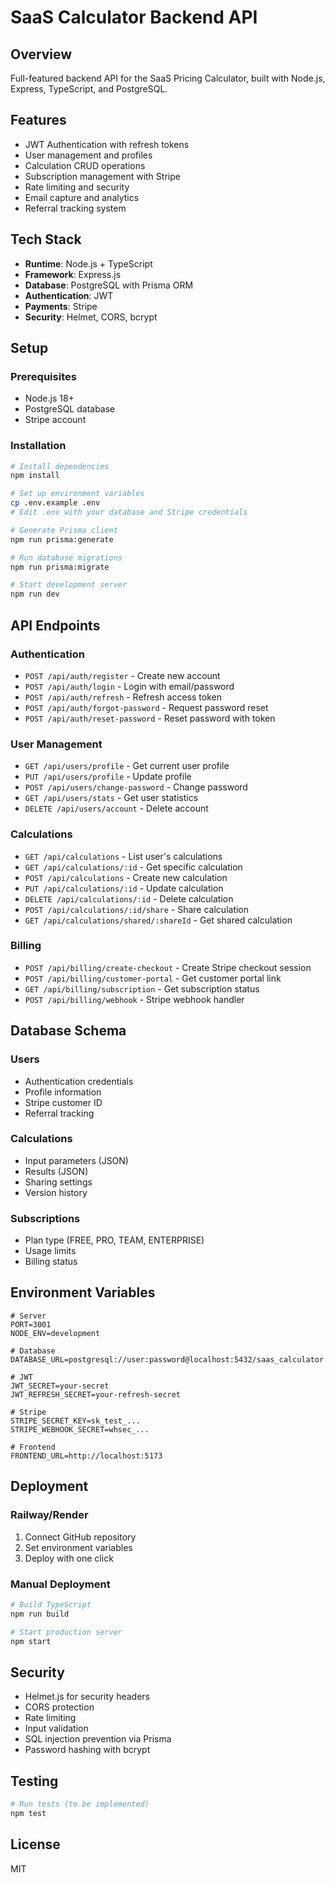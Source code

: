 # SaaS Calculator Backend API

## Overview
Full-featured backend API for the SaaS Pricing Calculator, built with Node.js, Express, TypeScript, and PostgreSQL.

## Features
- JWT Authentication with refresh tokens
- User management and profiles
- Calculation CRUD operations
- Subscription management with Stripe
- Rate limiting and security
- Email capture and analytics
- Referral tracking system

## Tech Stack
- **Runtime**: Node.js + TypeScript
- **Framework**: Express.js
- **Database**: PostgreSQL with Prisma ORM
- **Authentication**: JWT
- **Payments**: Stripe
- **Security**: Helmet, CORS, bcrypt

## Setup

### Prerequisites
- Node.js 18+
- PostgreSQL database
- Stripe account

### Installation
```bash
# Install dependencies
npm install

# Set up environment variables
cp .env.example .env
# Edit .env with your database and Stripe credentials

# Generate Prisma client
npm run prisma:generate

# Run database migrations
npm run prisma:migrate

# Start development server
npm run dev
```

## API Endpoints

### Authentication
- `POST /api/auth/register` - Create new account
- `POST /api/auth/login` - Login with email/password
- `POST /api/auth/refresh` - Refresh access token
- `POST /api/auth/forgot-password` - Request password reset
- `POST /api/auth/reset-password` - Reset password with token

### User Management
- `GET /api/users/profile` - Get current user profile
- `PUT /api/users/profile` - Update profile
- `POST /api/users/change-password` - Change password
- `GET /api/users/stats` - Get user statistics
- `DELETE /api/users/account` - Delete account

### Calculations
- `GET /api/calculations` - List user's calculations
- `GET /api/calculations/:id` - Get specific calculation
- `POST /api/calculations` - Create new calculation
- `PUT /api/calculations/:id` - Update calculation
- `DELETE /api/calculations/:id` - Delete calculation
- `POST /api/calculations/:id/share` - Share calculation
- `GET /api/calculations/shared/:shareId` - Get shared calculation

### Billing
- `POST /api/billing/create-checkout` - Create Stripe checkout session
- `POST /api/billing/customer-portal` - Get customer portal link
- `GET /api/billing/subscription` - Get subscription status
- `POST /api/billing/webhook` - Stripe webhook handler

## Database Schema

### Users
- Authentication credentials
- Profile information
- Stripe customer ID
- Referral tracking

### Calculations
- Input parameters (JSON)
- Results (JSON)
- Sharing settings
- Version history

### Subscriptions
- Plan type (FREE, PRO, TEAM, ENTERPRISE)
- Usage limits
- Billing status

## Environment Variables
```env
# Server
PORT=3001
NODE_ENV=development

# Database
DATABASE_URL=postgresql://user:password@localhost:5432/saas_calculator

# JWT
JWT_SECRET=your-secret
JWT_REFRESH_SECRET=your-refresh-secret

# Stripe
STRIPE_SECRET_KEY=sk_test_...
STRIPE_WEBHOOK_SECRET=whsec_...

# Frontend
FRONTEND_URL=http://localhost:5173
```

## Deployment

### Railway/Render
1. Connect GitHub repository
2. Set environment variables
3. Deploy with one click

### Manual Deployment
```bash
# Build TypeScript
npm run build

# Start production server
npm start
```

## Security
- Helmet.js for security headers
- CORS protection
- Rate limiting
- Input validation
- SQL injection prevention via Prisma
- Password hashing with bcrypt

## Testing
```bash
# Run tests (to be implemented)
npm test
```

## License
MIT